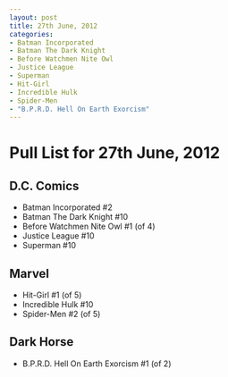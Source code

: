 ```yaml
---
layout: post
title: 27th June, 2012
categories:
- Batman Incorporated
- Batman The Dark Knight
- Before Watchmen Nite Owl
- Justice League
- Superman
- Hit-Girl
- Incredible Hulk
- Spider-Men
- "B.P.R.D. Hell On Earth Exorcism"
---
```


# Pull List for 27th June, 2012

## D.C. Comics

* Batman Incorporated #2
* Batman The Dark Knight #10
* Before Watchmen Nite Owl #1 (of 4) 
* Justice League #10
* Superman #10

## Marvel

* Hit-Girl #1 (of 5)
* Incredible Hulk #10
* Spider-Men #2 (of 5)

## Dark Horse

* B.P.R.D. Hell On Earth Exorcism #1 (of 2)